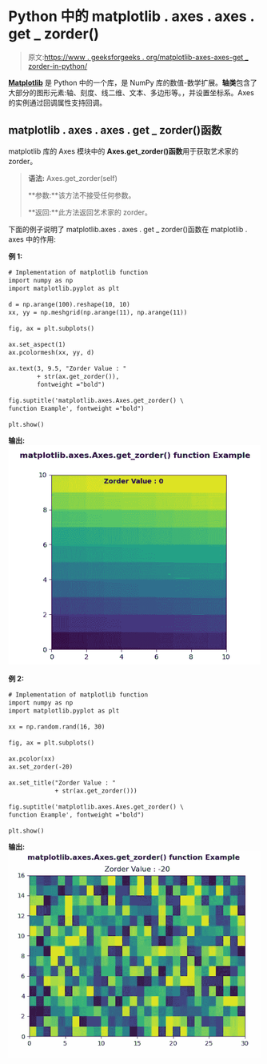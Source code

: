 # Python 中的 matplotlib . axes . axes . get _ zorder()

> 原文:[https://www . geeksforgeeks . org/matplotlib-axes-axes-get _ zorder-in-python/](https://www.geeksforgeeks.org/matplotlib-axes-axes-get_zorder-in-python/)

**[Matplotlib](https://www.geeksforgeeks.org/python-introduction-matplotlib/)** 是 Python 中的一个库，是 NumPy 库的数值-数学扩展。**轴类**包含了大部分的图形元素:轴、刻度、线二维、文本、多边形等。，并设置坐标系。Axes 的实例通过回调属性支持回调。

## matplotlib . axes . axes . get _ zorder()函数

matplotlib 库的 Axes 模块中的 **Axes.get_zorder()函数**用于获取艺术家的 zorder。

> **语法:** Axes.get_zorder(self)
> 
> **参数:**该方法不接受任何参数。
> 
> **返回:**此方法返回艺术家的 zorder。

下面的例子说明了 matplotlib.axes . axes . get _ zorder()函数在 matplotlib . axes 中的作用:

**例 1:**

```
# Implementation of matplotlib function
import numpy as np
import matplotlib.pyplot as plt

d = np.arange(100).reshape(10, 10)
xx, yy = np.meshgrid(np.arange(11), np.arange(11))

fig, ax = plt.subplots()

ax.set_aspect(1)
ax.pcolormesh(xx, yy, d)

ax.text(3, 9.5, "Zorder Value : "
        + str(ax.get_zorder()),
        fontweight ="bold")

fig.suptitle('matplotlib.axes.Axes.get_zorder() \
function Example', fontweight ="bold")

plt.show()
```

**输出:**
![](img/31ea93a80eedb5d34655f70fa3422bda.png)

**例 2:**

```
# Implementation of matplotlib function
import numpy as np
import matplotlib.pyplot as plt

xx = np.random.rand(16, 30)

fig, ax = plt.subplots()

ax.pcolor(xx)
ax.set_zorder(-20)

ax.set_title("Zorder Value : "
             + str(ax.get_zorder()))

fig.suptitle('matplotlib.axes.Axes.get_zorder() \
function Example', fontweight ="bold")

plt.show()
```

**输出:**
![](img/3ba3b878d8ca956cf68c120582698413.png)